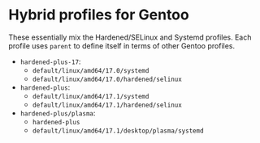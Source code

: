 # Hybrid profiles for Gentoo

These essentially mix the Hardened/SELinux and Systemd profiles. Each profile uses `parent` to define itself in terms of other Gentoo profiles.

- `hardened-plus-17`: 
  - `default/linux/amd64/17.0/systemd`
  - `default/linux/amd64/17.0/hardened/selinux`
- `hardened-plus`:
  - `default/linux/amd64/17.1/systemd` 
  - `default/linux/amd64/17.1/hardened/selinux`
- `hardened-plus/plasma`: 
  - `hardened-plus`
  - `default/linux/amd64/17.1/desktop/plasma/systemd`

